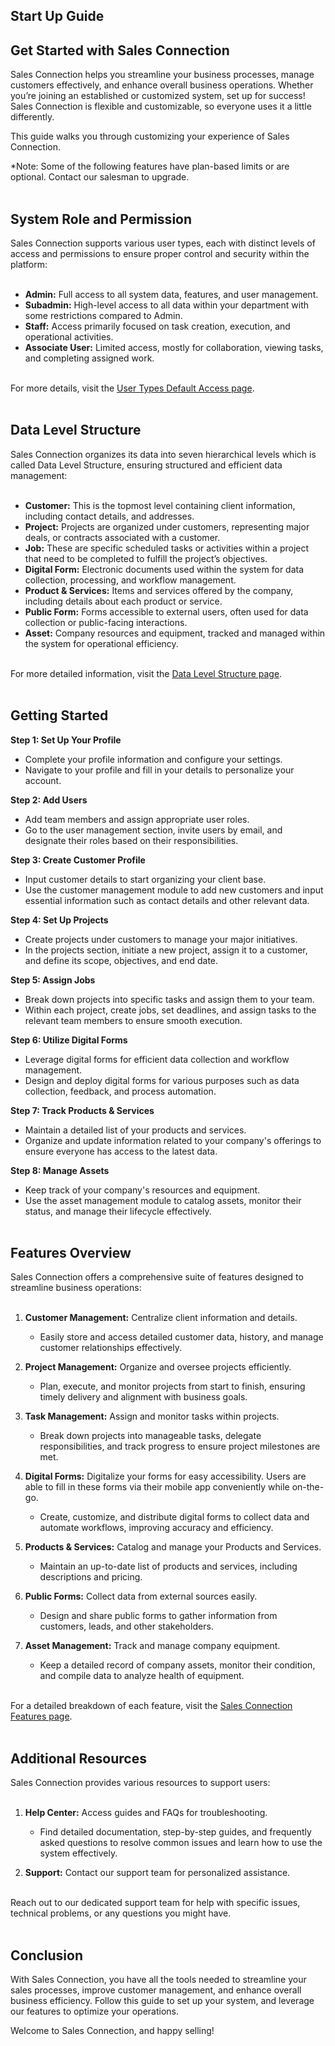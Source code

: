 ## Start Up Guide

## Get Started with Sales Connection

Sales Connection helps you streamline your business processes, manage customers effectively, and enhance overall business operations. Whether you’re joining an established or customized system, set up for success! Sales Connection is flexible and customizable, so everyone uses it a little differently.<br>

This guide walks you through customizing your experience of Sales Connection.<br>

*Note: Some of the following features have plan-based limits or are optional. Contact our salesman to upgrade.<br><br>


## System Role and Permission

Sales Connection supports various user types, each with distinct levels of access and permissions to ensure proper control and security within the platform:<br><br>

- **Admin:** Full access to all system data, features, and user management.
- **Subadmin:** High-level access to all data within your department with some restrictions compared to Admin.
- **Staff:** Access primarily focused on task creation, execution, and operational activities.
- **Associate User:** Limited access, mostly for collaboration, viewing tasks, and completing assigned work.<br><br>
  
For more details, visit the [User Types Default Access page](https://salesconnection.github.io/Sales-Connection-Support/User_Types_Default_Access.html).<br><br>


## Data Level Structure

Sales Connection organizes its data into seven hierarchical levels which is called Data Level Structure, ensuring structured and efficient data management:<br><br>

- **Customer:** This is the topmost level containing client information, including contact details, and addresses.
- **Project:** Projects are organized under customers, representing major deals,  or contracts associated with a customer.
- **Job:** These are specific scheduled tasks or activities within a project that need to be completed to fulfill the project’s objectives.
- **Digital Form:** Electronic documents used within the system for data collection, processing, and workflow management.
- **Product & Services:** Items and services offered by the company, including details about each product or service.
- **Public Form:** Forms accessible to external users, often used for data collection or public-facing interactions.
- **Asset:** Company resources and equipment, tracked and managed within the system for operational efficiency.<br><br>

For more detailed information, visit the [Data Level Structure page](https://salesconnection.github.io/Sales-Connection-Support/Data_Level_Structure.html).<br><br>


## Getting Started

**Step 1: Set Up Your Profile**<br>
- Complete your profile information and configure your settings.
- Navigate to your profile and fill in your details to personalize your account.<br>

**Step 2: Add Users**
- Add team members and assign appropriate user roles.
- Go to the user management section, invite users by email, and designate their roles based on their responsibilities.<br>

**Step 3: Create Customer Profile**
- Input customer details to start organizing your client base.
- Use the customer management module to add new customers and input essential information such as contact details and other relevant data.<br>

**Step 4: Set Up Projects**
- Create projects under customers to manage your major initiatives.
- In the projects section, initiate a new project, assign it to a customer, and define its scope, objectives, and end date.<br>

**Step 5: Assign Jobs**
- Break down projects into specific tasks and assign them to your team.
- Within each project, create jobs, set deadlines, and assign tasks to the relevant team members to ensure smooth execution.<br>

**Step 6: Utilize Digital Forms**
- Leverage digital forms for efficient data collection and workflow management.
- Design and deploy digital forms for various purposes such as data collection, feedback, and process automation.<br>

**Step 7: Track Products & Services**
- Maintain a detailed list of your products and services.
- Organize and update information related to your company's offerings to ensure everyone has access to the latest data.<br>

**Step 8: Manage Assets**
- Keep track of your company's resources and equipment.
- Use the asset management module to catalog assets, monitor their status, and manage their lifecycle effectively.<br><br>


## Features Overview

Sales Connection offers a comprehensive suite of features designed to streamline business operations:<br><br>

1. **Customer Management:** Centralize client information and details.
   - Easily store and access detailed customer data, history, and manage customer relationships effectively.<br>

2. **Project Management:** Organize and oversee projects efficiently.
   - Plan, execute, and monitor projects from start to finish, ensuring timely delivery and alignment with business goals.<br>
     
3. **Task Management:** Assign and monitor tasks within projects.
   - Break down projects into manageable tasks, delegate responsibilities, and track progress to ensure project milestones are met.<br>

4. **Digital Forms:** Digitalize your forms for easy accessibility. Users are able to fill in these forms via their mobile app conveniently while on-the-go.
   - Create, customize, and distribute digital forms to collect data and automate workflows, improving accuracy and efficiency.<br>

5. **Products & Services:** Catalog and manage your Products and Services.
   - Maintain an up-to-date list of products and services, including descriptions and pricing.<br>

6. **Public Forms:** Collect data from external sources easily.
   - Design and share public forms to gather information from customers, leads, and other stakeholders.<br>

7. **Asset Management:** Track and manage company equipment.
   - Keep a detailed record of company assets, monitor their condition, and compile data to analyze health of equipment.<br><br>

For a detailed breakdown of each feature, visit the [Sales Connection Features page](https://salesconnection.github.io/Sales-Connection-Support/#features-knowledge).<br><br>


## Additional Resources

Sales Connection provides various resources to support users:<br><br>

1. **Help Center:** Access guides and FAQs for troubleshooting.
   - Find detailed documentation, step-by-step guides, and frequently asked questions to resolve common issues and learn how to use the system effectively.
    
2. **Support:** Contact our support team for personalized assistance.<br><br>

Reach out to our dedicated support team for help with specific issues, technical problems, or any questions you might have.<br><br>


## Conclusion

With Sales Connection, you have all the tools needed to streamline your sales processes, improve customer management, and enhance overall business efficiency. Follow this guide to set up your system, and leverage our features to optimize your operations.<br>

Welcome to Sales Connection, and happy selling!<br><br>

<!-- [Link Text](https://salesconnection.github.io/Sales-Connection-Support/Start_Up_Guide.html) -->
